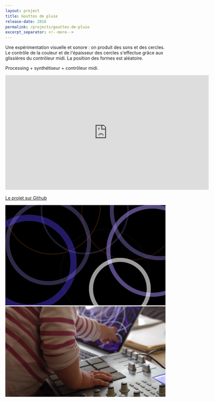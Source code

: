 ```yaml
---
layout: project
title: Gouttes de pluie
release-date: 2016
permalink: /projects/gouttes-de-pluie
excerpt_separator: <!--more-->
---
```

Une expérimentation visuelle et sonore : on produit des sons et des cercles<!--more-->. Le contrôle de la couleur et de l'épaisseur des cercles s'effectue grâce aux glissières du contrôleur midi. La position des formes est aléatoire. 

Processing + synthétiseur + contrôleur midi.

<iframe src="https://player.vimeo.com/video/181485135" width="640" height="360" frameborder="0" webkitallowfullscreen mozallowfullscreen allowfullscreen></iframe>

[Le projet sur Github](https://github.com/patjennings/RainDropsMidiControlled)

![](/assets/images/projects/gouttes/01_rain_drops_2.png)
![](/assets/images/projects/gouttes/02_rain_drops.png)
